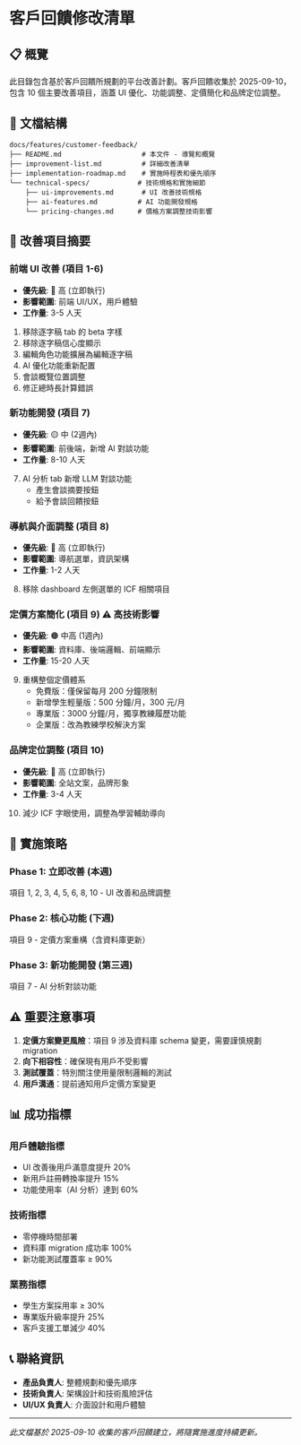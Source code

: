 # 客戶回饋修改清單

## 📋 概覽

此目錄包含基於客戶回饋所規劃的平台改善計劃。客戶回饋收集於 2025-09-10，包含 10 個主要改善項目，涵蓋 UI 優化、功能調整、定價簡化和品牌定位調整。

## 📁 文檔結構

```
docs/features/customer-feedback/
├── README.md                    # 本文件 - 導覽和概覽
├── improvement-list.md          # 詳細改善清單
├── implementation-roadmap.md    # 實施時程表和優先順序
└── technical-specs/            # 技術規格和實施細節
    ├── ui-improvements.md       # UI 改善技術規格
    ├── ai-features.md          # AI 功能開發規格
    └── pricing-changes.md      # 價格方案調整技術影響
```

## 🎯 改善項目摘要

### 前端 UI 改善 (項目 1-6)
- **優先級**: 🔴 高 (立即執行)
- **影響範圍**: 前端 UI/UX，用戶體驗
- **工作量**: 3-5 人天

1. 移除逐字稿 tab 的 beta 字樣
2. 移除逐字稿信心度顯示
3. 編輯角色功能擴展為編輯逐字稿
4. AI 優化功能重新配置
5. 會談概覽位置調整
6. 修正總時長計算錯誤

### 新功能開發 (項目 7)
- **優先級**: 🟡 中 (2週內)
- **影響範圍**: 前後端，新增 AI 對談功能
- **工作量**: 8-10 人天

7. AI 分析 tab 新增 LLM 對談功能
   - 產生會談摘要按鈕
   - 給予會談回饋按鈕

### 導航與介面調整 (項目 8)
- **優先級**: 🔴 高 (立即執行)
- **影響範圍**: 導航選單，資訊架構
- **工作量**: 1-2 人天

8. 移除 dashboard 左側選單的 ICF 相關項目

### 定價方案簡化 (項目 9) ⚠️ 高技術影響
- **優先級**: 🟠 中高 (1週內)
- **影響範圍**: 資料庫、後端邏輯、前端顯示
- **工作量**: 15-20 人天

9. 重構整個定價體系
   - 免費版：僅保留每月 200 分鐘限制
   - 新增學生輕量版：500 分鐘/月，300 元/月
   - 專業版：3000 分鐘/月，獨享教練履歷功能
   - 企業版：改為教練學校解決方案

### 品牌定位調整 (項目 10)
- **優先級**: 🔴 高 (立即執行)
- **影響範圍**: 全站文案，品牌形象
- **工作量**: 3-4 人天

10. 減少 ICF 字眼使用，調整為學習輔助導向

## 🚀 實施策略

### Phase 1: 立即改善 (本週)
項目 1, 2, 3, 4, 5, 6, 8, 10 - UI 改善和品牌調整

### Phase 2: 核心功能 (下週)
項目 9 - 定價方案重構（含資料庫更新）

### Phase 3: 新功能開發 (第三週)
項目 7 - AI 分析對談功能

## ⚠️ 重要注意事項

1. **定價方案變更風險**：項目 9 涉及資料庫 schema 變更，需要謹慎規劃 migration
2. **向下相容性**：確保現有用戶不受影響
3. **測試覆蓋**：特別關注使用量限制邏輯的測試
4. **用戶溝通**：提前通知用戶定價方案變更

## 📊 成功指標

### 用戶體驗指標
- UI 改善後用戶滿意度提升 20%
- 新用戶註冊轉換率提升 15%
- 功能使用率（AI 分析）達到 60%

### 技術指標
- 零停機時間部署
- 資料庫 migration 成功率 100%
- 新功能測試覆蓋率 ≥ 90%

### 業務指標
- 學生方案採用率 ≥ 30%
- 專業版升級率提升 25%
- 客戶支援工單減少 40%

## 📞 聯絡資訊

- **產品負責人**: 整體規劃和優先順序
- **技術負責人**: 架構設計和技術風險評估
- **UI/UX 負責人**: 介面設計和用戶體驗

---

*此文檔基於 2025-09-10 收集的客戶回饋建立，將隨實施進度持續更新。*